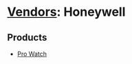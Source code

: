 # [Vendors](README.md): Honeywell

## Products

- [Pro Watch](../products/144fe7b4-26e5-47d4-8164-4ff5bd73d06f.md)
